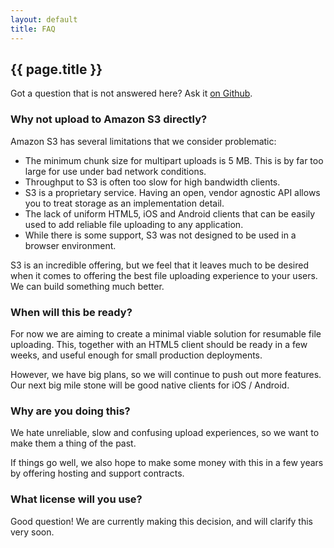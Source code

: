 ```yaml
---
layout: default
title: FAQ
---
```


## {{ page.title }}

Got a question that is not answered here? Ask it
[on Github](https://github.com/tus/tus.io/issues/new?labels=question).

### Why not upload to Amazon S3 directly?

Amazon S3 has several limitations that we consider problematic:

* The minimum chunk size for multipart uploads is 5 MB. This is by far too
  large for use under bad network conditions.
* Throughput to S3 is often too slow for high bandwidth clients.
* S3 is a proprietary service. Having an open, vendor agnostic API allows
  you to treat storage as an implementation detail.
* The lack of uniform HTML5, iOS and Android clients that can be easily used
  to add reliable file uploading to any application.
* While there is some support, S3 was not designed to be used in a browser
  environment.

S3 is an incredible offering, but we feel that it leaves much to be desired
when it comes to offering the best file uploading experience to your users. We
can build something much better.

### When will this be ready?

For now we are aiming to create a minimal viable solution for resumable file
uploading.  This, together with an HTML5 client should be ready in a few weeks,
and useful enough for small production deployments.

However, we have big plans, so we will continue to push out more features. Our
next big mile stone will be good native clients for iOS / Android.

### Why are you doing this?

We hate unreliable, slow and confusing upload experiences, so we want to make
them a thing of the past.

If things go well, we also hope to make some money with this in a few years
by offering hosting and support contracts.

### What license will you use?

Good question! We are currently making this decision, and will clarify this very soon.
